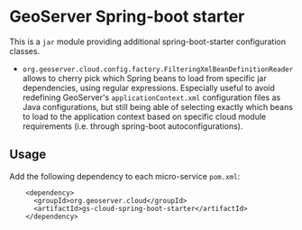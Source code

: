 # GeoServer Spring-boot starter

This is a `jar` module providing additional spring-boot-starter configuration classes.

- `org.geoserver.cloud.config.factory.FilteringXmlBeanDefinitionReader` allows to
cherry pick which Spring beans to load from specific jar dependencies, using regular expressions. Especially
useful to avoid redefining GeoServer's `applicationContext.xml` configuration files as Java configurations,
but still being able of selecting exactly which beans to load to the application context based
on specific cloud module requirements (i.e. through spring-boot autoconfigurations).

## Usage

Add the following dependency to each micro-service `pom.xml`:

```
    <dependency>
      <groupId>org.geoserver.cloud</groupId>
      <artifactId>gs-cloud-spring-boot-starter</artifactId>
    </dependency>
```
